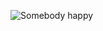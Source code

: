![Somebody happy](https://user-images.githubusercontent.com/49827483/138448697-956b3940-88ef-4dda-8ab2-973d7c498855.png)
